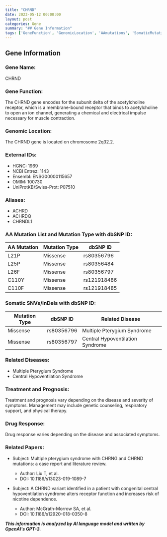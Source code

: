 ```yaml
---
title: "CHRND"
date: 2023-05-12 00:00:00
layout: post
categories: Gene
summary: "## Gene Information"
tags: ['GeneFunction', 'GenomicLocation', 'AAmutations', 'SomaticMutations', 'RelatedDiseases', 'Treatment', 'DrugResponse', 'RelatedPapers']
---
```


## Gene Information

### Gene Name: 
CHRND 

### Gene Function: 
The CHRND gene encodes for the subunit delta of the acetylcholine receptor, which is a membrane-bound receptor that binds to acetylcholine to open an ion channel, generating a chemical and electrical impulse necessary for muscle contraction.

### Genomic Location: 
The CHRND gene is located on chromosome 2q32.2.

### External IDs: 
- HGNC: 1969
- NCBI Entrez: 1143 
- Ensembl: ENSG00000115657
- OMIM: 100730
- UniProtKB/Swiss-Prot: P07510

### Aliases: 
- ACHRD 
- ACHRDQ 
- CHRNDL1

### AA Mutation List and Mutation Type with dbSNP ID: 

|AA Mutation|Mutation Type|dbSNP ID|
|-----------|-------------|--------|
|L21P|Missense|rs80356796|
|L25P|Missense|rs80356484|
|L26F|Missense|rs80356797|
|C110Y|Missense|rs121918486|
|C110F|Missense|rs121918485|

### Somatic SNVs/InDels with dbSNP ID:

|Mutation Type|dbSNP ID|Related Disease|
|-------------|--------|---------------|
|Missense|rs80356796|Multiple Pterygium Syndrome|
|Missense|rs80356797|Central Hypoventilation Syndrome|

### Related Diseases:
- Multiple Pterygium Syndrome
- Central Hypoventilation Syndrome

### Treatment and Prognosis:
Treatment and prognosis vary depending on the disease and severity of symptoms. Management may include genetic counseling, respiratory support, and physical therapy.

### Drug Response:
Drug response varies depending on the disease and associated symptoms.

### Related Papers:
- Subject: Multiple pterygium syndrome with CHRNG and CHRND mutations: a case report and literature review.
  - Author: Liu T, et al.
  - DOI: 10.1186/s13023-019-1089-7

- Subject: A CHRND variant identified in a patient with congenital central hypoventilation syndrome alters receptor function and increases risk of nicotine dependence.
  - Author: McGrath-Morrow SA, et al.
  - DOI: 10.1186/s12920-018-0350-8

**_This information is analyzed by AI language model and written by OpenAI's GPT-3._**